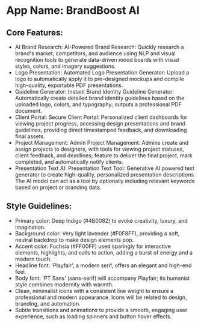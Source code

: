 # **App Name**: BrandBoost AI

## Core Features:

- AI Brand Research: AI-Powered Brand Research: Quickly research a brand's market, competitors, and audience using NLP and visual recognition tools to generate data-driven mood boards with visual styles, colors, and imagery suggestions.
- Logo Presentation: Automated Logo Presentation Generator: Upload a logo to automatically apply it to pre-designed mockups and compile high-quality, exportable PDF presentations.
- Guideline Generator: Instant Brand Identity Guideline Generator: Automatically create detailed brand identity guidelines based on the uploaded logo, colors, and typography; outputs a professional PDF document.
- Client Portal: Secure Client Portal: Personalized client dashboards for viewing project progress, accessing design presentations and brand guidelines, providing direct timestamped feedback, and downloading final assets.
- Project Management: Admin Project Management: Admins create and assign projects to designers, with tools for viewing project statuses, client feedback, and deadlines; feature to deliver the final project, mark completed, and automatically notify clients.
- Presentation Text AI: Presentation Text Tool: Generative AI powered text generator to create high-quality, personalized presentation descriptions. The AI model can act as a tool by optionally including relevant keywords based on project or branding data.

## Style Guidelines:

- Primary color: Deep Indigo (#4B0082) to evoke creativity, luxury, and imagination.
- Background color: Very light lavender (#F0F8FF), providing a soft, neutral backdrop to make design elements pop.
- Accent color: Fuchsia (#FF00FF) used sparingly for interactive elements, highlights, and calls to action, adding a burst of energy and a modern touch.
- Headline font: 'Playfair', a modern serif, offers an elegant and high-end feel.
- Body font: 'PT Sans' (sans-serif) will accompany Playfair; its humanist style combines modernity with warmth.
- Clean, minimalist icons with a consistent line weight to ensure a professional and modern appearance. Icons will be related to design, branding, and automation.
- Subtle transitions and animations to provide a smooth, engaging user experience, such as loading spinners and button hover effects.